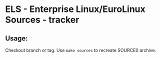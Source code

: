 # ELS - Enterprise Linux/EuroLinux Sources - tracker
 
## Usage:
  Checkout branch or tag. Use `make sources` to recreate  SOURCE0 archive.
